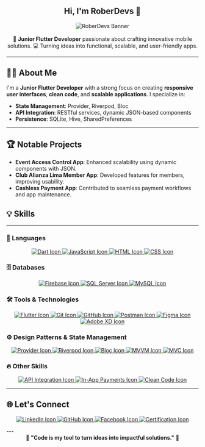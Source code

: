 <div align="center">
  <h2>Hi, I'm RoberDevs 👋</h2>
  <img src="https://via.placeholder.com/800x200?text=RoberDevs+Banner" alt="RoberDevs Banner">
  <br><br>
  🚀 <strong>Junior Flutter Developer</strong> passionate about crafting innovative mobile solutions.  
  💻 Turning ideas into functional, scalable, and user-friendly apps.
</div>

---

## 👨‍💻 About Me
I'm a **Junior Flutter Developer** with a strong focus on creating **responsive user interfaces**, **clean code**, and **scalable applications**. I specialize in:

- **State Management**: Provider, Riverpod, Bloc  
- **API Integration**: RESTful services, dynamic JSON-based components  
- **Persistence**: SQLite, Hive, SharedPreferences  

---

## 🏆 Notable Projects
- **Event Access Control App**: Enhanced scalability using dynamic components with JSON.  
- **Club Alianza Lima Member App**: Developed features for members, improving usability.  
- **Cashless Payment App**: Contributed to seamless payment workflows and app maintenance.  
## 💡 Skills

---

### 🚀 Languages
<p align="center">
  <a href="https://dart.dev/" target="_blank">
    <img src="https://img.icons8.com/ios-filled/50/000000/dart.svg" alt="Dart Icon"/>
  </a>
  <a href="https://www.javascript.com/" target="_blank">
    <img src="https://img.icons8.com/ios-filled/50/000000/javascript.svg" alt="JavaScript Icon"/>
  </a>
  <a href="https://www.w3.org/html/" target="_blank">
    <img src="https://img.icons8.com/ios-filled/50/000000/html-5.svg" alt="HTML Icon"/>
  </a>
  <a href="https://www.w3.org/Style/CSS/" target="_blank">
    <img src="https://img.icons8.com/ios-filled/50/000000/css3.svg" alt="CSS Icon"/>
  </a>
</p>

### 🗄️ Databases
<p align="center">
  <a href="https://firebase.google.com/" target="_blank">
    <img src="https://img.icons8.com/ios-filled/50/000000/firebase.svg" alt="Firebase Icon"/>
  </a>
  <a href="https://www.microsoft.com/en-us/sql-server" target="_blank">
    <img src="https://img.icons8.com/ios-filled/50/000000/sql-server.svg" alt="SQL Server Icon"/>
  </a>
  <a href="https://www.mysql.com/" target="_blank">
    <img src="https://img.icons8.com/ios-filled/50/000000/mysql-logo.svg" alt="MySQL Icon"/>
  </a>
</p>

### 🛠️ Tools & Technologies
<p align="center">
  <a href="https://flutter.dev/" target="_blank">
    <img src="https://img.icons8.com/ios-filled/50/000000/flutter.svg" alt="Flutter Icon"/>
  </a>
  <a href="https://git-scm.com/" target="_blank">
    <img src="https://img.icons8.com/ios-filled/50/000000/git.svg" alt="Git Icon"/>
  </a>
  <a href="https://github.com/" target="_blank">
    <img src="https://img.icons8.com/ios-filled/50/000000/github.svg" alt="GitHub Icon"/>
  </a>
  <a href="https://www.postman.com/" target="_blank">
    <img src="https://img.icons8.com/ios-filled/50/000000/postman.svg" alt="Postman Icon"/>
  </a>
  <a href="https://www.figma.com/" target="_blank">
    <img src="https://img.icons8.com/ios-filled/50/000000/figma.svg" alt="Figma Icon"/>
  </a>
  <a href="https://www.adobe.com/products/xd.html" target="_blank">
    <img src="https://img.icons8.com/ios-filled/50/000000/adobe-xd.svg" alt="Adobe XD Icon"/>
  </a>
</p>

### ⚙️ Design Patterns & State Management
<p align="center">
  <a href="https://pub.dev/packages/provider" target="_blank">
    <img src="https://img.icons8.com/ios-filled/50/000000/provider.svg" alt="Provider Icon"/>
  </a>
  <a href="https://riverpod.dev/" target="_blank">
    <img src="https://img.icons8.com/ios-filled/50/000000/riverpod.svg" alt="Riverpod Icon"/>
  </a>
  <a href="https://pub.dev/packages/flutter_bloc" target="_blank">
    <img src="https://img.icons8.com/ios-filled/50/000000/bloc.svg" alt="Bloc Icon"/>
  </a>
  <a href="https://en.wikipedia.org/wiki/Model%E2%80%93view%E2%80%93viewmodel" target="_blank">
    <img src="https://img.icons8.com/ios-filled/50/000000/mvvm.svg" alt="MVVM Icon"/>
  </a>
  <a href="https://en.wikipedia.org/wiki/Model%E2%80%93view%E2%80%93controller" target="_blank">
    <img src="https://img.icons8.com/ios-filled/50/000000/mvc.svg" alt="MVC Icon"/>
  </a>
</p>

### 🔥 Other Skills
<p align="center">
  <a href="https://www.restapitutorial.com/" target="_blank">
    <img src="https://img.icons8.com/ios-filled/50/000000/api.svg" alt="API Integration Icon"/>
  </a>
  <a href="https://www.google.com/search?q=in-app+payments" target="_blank">
    <img src="https://img.icons8.com/ios-filled/50/000000/payment.svg" alt="In-App Payments Icon"/>
  </a>
  <a href="https://www.clean-code-developer.com/" target="_blank">
    <img src="https://img.icons8.com/ios-filled/50/000000/clean-code.svg" alt="Clean Code Icon"/>
  </a>
</p>

---

## 🌐 Let's Connect

<p align="center">
  <a href="https://www.linkedin.com/in/roberto-poemape-b27109191/" target="_blank">
    <img src="https://img.icons8.com/ios-filled/50/000000/linkedin.png" alt="LinkedIn Icon"/>
  </a>
  <a href="https://github.com/Robertopoemape" target="_blank">
    <img src="https://img.icons8.com/ios-filled/50/000000/github.png" alt="GitHub Icon"/>
  </a>
  <a href="https://www.facebook.com/tu_perfil" target="_blank">
    <img src="https://img.icons8.com/ios-filled/50/000000/facebook.png" alt="Facebook Icon"/>
  </a>
  <a href="https://certificados.codeable.la/certificates/2024-PC18200012" target="_blank">
    <img src="https://img.icons8.com/ios-filled/50/000000/certificate.png" alt="Certification Icon"/>
  </a>
</p>
---

<div align="center">
  💬 <strong>"Code is my tool to turn ideas into impactful solutions."</strong> 🚀  
</div>
